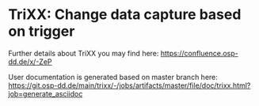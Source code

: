 # TriXX: Change data capture based on trigger


Further details about TriXX you may find here: https://confluence.osp-dd.de/x/-ZeP

User documentation is generated based on master branch here: https://git.osp-dd.de/main/trixx/-/jobs/artifacts/master/file/doc/trixx.html?job=generate_asciidoc

